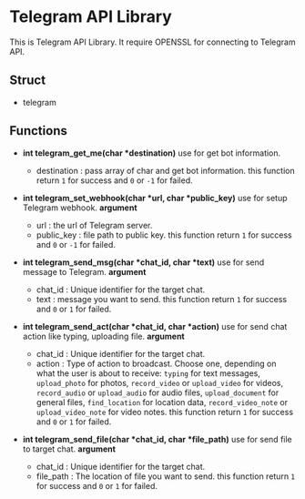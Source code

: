 # Telegram API Library
This is Telegram API Library. It require OPENSSL for connecting to Telegram API.
## Struct
* telegram
## Functions
* **int telegram_get_me(char \*destination)**
    use for get bot information.
    * destination : pass array of char and get bot information.
    this function return `1` for success and `0` or `-1` for failed.
    
* **int telegram_set_webhook(char \*url, char \*public_key)**
    use for setup Telegram webhook.
    **argument**
    * url : the url of Telegram server.
    * public_key : file path to public key.
    this function return `1` for success and `0` or `-1` for failed.

* **int telegram_send_msg(char \*chat_id, char \*text)**
    use for send message to Telegram.
    **argument**
    * chat_id : Unique identifier for the target chat.
    * text : message you want to send.
    this function return `1` for success and `0` or `1` for failed.

* **int telegram_send_act(char \*chat_id, char \*action)**
    use for send chat action like typing, uploading file.
    **argument**
    * chat_id : Unique identifier for the target chat.
    * action : Type of action to broadcast. Choose one, depending on what the user is about to receive: `typing` for text messages, `upload_photo` for photos, `record_video` or `upload_video` for videos, `record_audio` or `upload_audio` for audio files, `upload_document` for general files, `find_location` for location data, `record_video_note` or `upload_video_note` for video notes.
    this function return `1` for success and `0` or `1` for failed.

* **int telegram_send_file(char \*chat_id, char \*file_path)**
    use for send file to target chat.
    **argument**
    * chat_id : Unique identifier for the target chat.
    * file_path : The location of file you want to send.
    this function return `1` for success and `0` or `1` for failed.